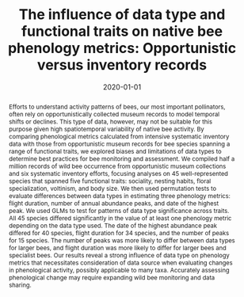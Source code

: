 ---
title: "The influence of data type and functional traits on native bee phenology metrics: Opportunistic versus inventory records"
authors: ["J. M. Meiners, M. C. Orr, K. Riemer, T. L. Griswold, and J. L. Simonis"]
date: "2020-01-01"
doi: "10.1101/2020.04.16.044750"


# Publication type.
# Legend: 0 = Uncategorized; 1 = Conference paper; 2 = Journal article;
# 3 = Preprint / Working Paper; 4 = Report; 5 = Book; 6 = Book section;
# 7 = Thesis; 8 = Patent
publication_types: ["3"]

# Publication name and optional abbreviated publication name.
publication: "*bioRxiv*"

abstract: "Efforts to understand activity patterns of bees, our most important pollinators, often rely on opportunistically collected museum records to model temporal shifts or declines. This type of data, however, may not be suitable for this purpose given high spatiotemporal variability of native bee activity. By comparing phenological metrics calculated from intensive systematic inventory data with those from opportunistic museum records for bee species spanning a range of functional traits, we explored biases and limitations of data types to determine best practices for bee monitoring and assessment. We compiled half a million records of wild bee occurrence from opportunistic museum collections and six systematic inventory efforts, focusing analyses on 45 well-represented species that spanned five functional traits: sociality, nesting habits, floral specialization, voltinism, and body size. We then used permutation tests to evaluate differences between data types in estimating three phenology metrics: flight duration, number of annual abundance peaks, and date of the highest peak. We used GLMs to test for patterns of data type significance across traits. All 45 species differed significantly in the value of at least one phenology metric depending on the data type used. The date of the highest abundance peak differed for 40 species, flight duration for 34 species, and the number of peaks for 15 species. The number of peaks was more likely to differ between data types for larger bees, and flight duration was more likely to differ for larger bees and specialist bees. Our results reveal a strong influence of data type on phenology metrics that necessitates consideration of data source when evaluating changes in phenological activity, possibly applicable to many taxa. Accurately assessing phenological change may require expanding wild bee monitoring and data sharing."

# Summary. An optional shortened abstract.
summary: 

featured: true
---